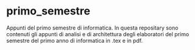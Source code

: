 # primo_semestre
Appunti del primo semestre di informatica.
In questa repositary sono contenuti gli appunti di analisi e di architettura degli elaboratori del primo semestre del primo anno di informatica in .tex e in pdf.
